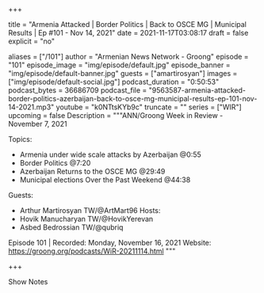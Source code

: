 
+++

title = "Armenia Attacked | Border Politics | Back to OSCE MG | Municipal Results | Ep #101 - Nov 14, 2021"
date = 2021-11-17T03:08:17
draft = false
explicit = "no"

aliases = ["/101"]
author = "Armenian News Network - Groong"
episode = "101"
episode_image = "img/episode/default.jpg"
episode_banner = "img/episode/default-banner.jpg"
guests = ["amartirosyan"]
images = ["img/episode/default-social.jpg"]
podcast_duration = "0:50:53"
podcast_bytes = 36686709
podcast_file = "9563587-armenia-attacked-border-politics-azerbaijan-back-to-osce-mg-municipal-results-ep-101-nov-14-2021.mp3"
youtube = "k0NTtsKYb9c"
truncate = ""
series = ["WIR"]
upcoming = false
Description = """ANN/Groong Week in Review - November 7, 2021

Topics:
* Armenia under wide scale attacks by Azerbaijan @0:55
* Border Politics @7:20
* Azerbaijan Returns to the OSCE MG @29:49
* Municipal elections Over the Past Weekend @44:38

Guests:
* Arthur Martirosyan TW/@ArtMart96
Hosts:
* Hovik Manucharyan TW/@HovikYerevan
* Asbed Bedrossian TW/@qubriq


Episode 101 | Recorded: Monday, November 16, 2021
Website: https://groong.org/podcasts/WiR-20211114.html
"""

+++

Show Notes

